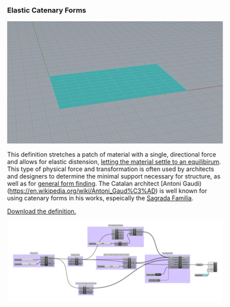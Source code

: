 ### Elastic Catenary Forms

![catenary](catenary.gif)

This definition stretches a patch of material with a single, directional force and allows for elastic distension, [letting the material settle to an equilibirum](https://en.wikipedia.org/wiki/Catenary). This type of physical force and transformation is often used by architects and designers to determine the minimal support necessary for structure, as well as for [general form finding](https://www.designboom.com/design/studio-glithero-lost-time-for-perrier-jouet-at-designmiami/). The Catalan architect [Antoni Gaudi)(https://en.wikipedia.org/wiki/Antoni_Gaud%C3%AD) is well known for using catenary forms in his works, espeically the [Sagrada Familia](https://en.wikipedia.org/wiki/Sagrada_Fam%C3%ADlia).

[Download the definition.](catenary.gh)

![catenary](catenary.png)
